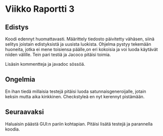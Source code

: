 # Viikko Raportti 3

## Edistys

Koodi edennyt huomattavasti. Määrittely tiedosto päivitetty vähäsen, siinä selitys joistain edistyksistä ja uusista luokista.
Ohjelma pystyy tekemään huoneita, jotka ei mene toisiensa päälle,on eri kokoisia ja voi luoda käytävät niiden välille.
Tein pari testiä ja Jacoco pitäisi toimia.

Lisäsin kommentteja ja javadoc sössöä.

## Ongelmia

En ihan tiedä millaisia testejä pitäisi luoda satunnaisgeneroijalle, jotain keksin mutta aika kinkkinen. Checkstyleä en nyt kerennyt pistämään.

## Seuraavaksi

Haluaisin päästä GUI:n pariin kohtapian. Pitäisi lisätä testejä ja parannella koodia.
